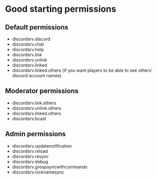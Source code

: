 # Good starting permissions

## Default permissions

- discordsrv.discord
- discordsrv.chat
- discordsrv.help
- discordsrv.link
- discordsrv.unlink
- discordsrv.linked
- discordsrv.linked.others (if you want players to be able to see others' 
  discord account names)

## Moderator permissions

- discordsrv.link.others
- discordsrv.unlink.others
- discordsrv.linked.others
- discordsrv.bcast

## Admin permissions

- discordsrv.updatenotification
- discordsrv.reload
- discordsrv.resync
- discordsrv.debug
- discordsrv.groupsyncwithcommands
- discordsrv.nicknamesync

